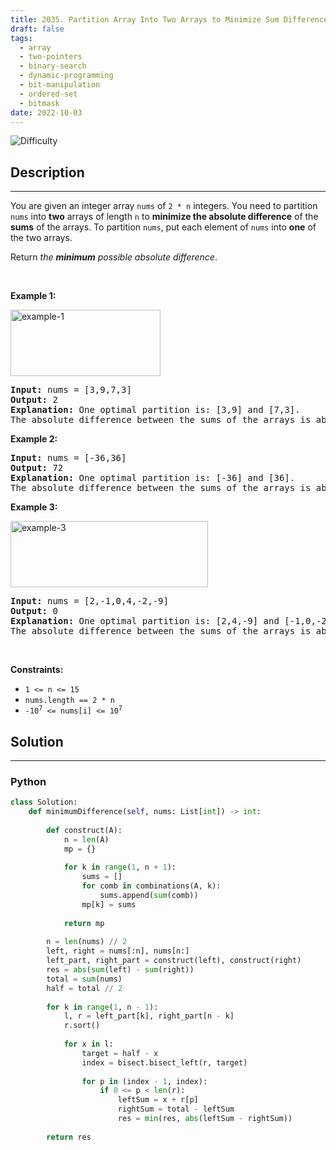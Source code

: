 ```yaml
---
title: 2035. Partition Array Into Two Arrays to Minimize Sum Difference
draft: false
tags: 
  - array
  - two-pointers
  - binary-search
  - dynamic-programming
  - bit-manipulation
  - ordered-set
  - bitmask
date: 2022-10-03
---
```


![Difficulty](https://img.shields.io/badge/Difficulty-Hard-blue.svg)

## Description

---
<p>You are given an integer array <code>nums</code> of <code>2 * n</code> integers. You need to partition <code>nums</code> into <strong>two</strong> arrays of length <code>n</code> to <strong>minimize the absolute difference</strong> of the <strong>sums</strong> of the arrays. To partition <code>nums</code>, put each element of <code>nums</code> into <strong>one</strong> of the two arrays.</p>

<p>Return <em>the <strong>minimum</strong> possible absolute difference</em>.</p>

<p>&nbsp;</p>
<p><strong class="example">Example 1:</strong></p>
<img alt="example-1" src="https://assets.leetcode.com/uploads/2021/10/02/ex1.png" style="width: 240px; height: 106px;" />
<pre>
<strong>Input:</strong> nums = [3,9,7,3]
<strong>Output:</strong> 2
<strong>Explanation:</strong> One optimal partition is: [3,9] and [7,3].
The absolute difference between the sums of the arrays is abs((3 + 9) - (7 + 3)) = 2.
</pre>

<p><strong class="example">Example 2:</strong></p>

<pre>
<strong>Input:</strong> nums = [-36,36]
<strong>Output:</strong> 72
<strong>Explanation:</strong> One optimal partition is: [-36] and [36].
The absolute difference between the sums of the arrays is abs((-36) - (36)) = 72.
</pre>

<p><strong class="example">Example 3:</strong></p>
<img alt="example-3" src="https://assets.leetcode.com/uploads/2021/10/02/ex3.png" style="width: 316px; height: 106px;" />
<pre>
<strong>Input:</strong> nums = [2,-1,0,4,-2,-9]
<strong>Output:</strong> 0
<strong>Explanation:</strong> One optimal partition is: [2,4,-9] and [-1,0,-2].
The absolute difference between the sums of the arrays is abs((2 + 4 + -9) - (-1 + 0 + -2)) = 0.
</pre>

<p>&nbsp;</p>
<p><strong>Constraints:</strong></p>

<ul>
	<li><code>1 &lt;= n &lt;= 15</code></li>
	<li><code>nums.length == 2 * n</code></li>
	<li><code>-10<sup>7</sup> &lt;= nums[i] &lt;= 10<sup>7</sup></code></li>
</ul>


## Solution

---
### Python
``` py title='partition-array-into-two-arrays-to-minimize-sum-difference'
class Solution:
    def minimumDifference(self, nums: List[int]) -> int:
        
        def construct(A):
            n = len(A)
            mp = {}
            
            for k in range(1, n + 1):
                sums = []
                for comb in combinations(A, k):
                    sums.append(sum(comb))
                mp[k] = sums
            
            return mp
        
        n = len(nums) // 2
        left, right = nums[:n], nums[n:]
        left_part, right_part = construct(left), construct(right)
        res = abs(sum(left) - sum(right))
        total = sum(nums)
        half = total // 2
        
        for k in range(1, n - 1):
            l, r = left_part[k], right_part[n - k]
            r.sort()
            
            for x in l:
                target = half - x
                index = bisect.bisect_left(r, target)
                
                for p in (index - 1, index):
                    if 0 <= p < len(r):
                        leftSum = x + r[p]
                        rightSum = total - leftSum
                        res = min(res, abs(leftSum - rightSum))
            
        return res

```

